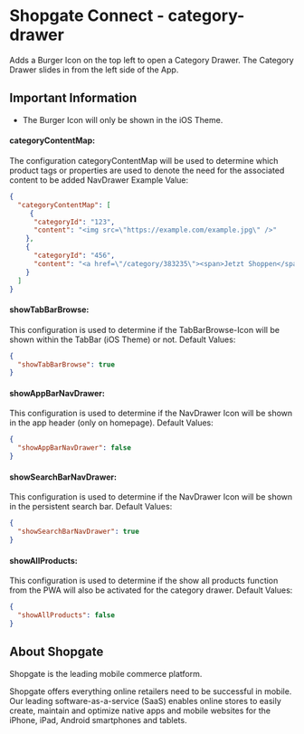 # Shopgate Connect - category-drawer

Adds a Burger Icon on the top left to open a Category Drawer. The Category Drawer slides in from the left side of the App.

## Important Information

- The Burger Icon will only be shown in the iOS Theme.


#### categoryContentMap:
The configuration categoryContentMap will be used to determine which product tags or properties are used to denote the need for the associated content to be added NavDrawer
Example Value:
```json
{
  "categoryContentMap": [
     {
      "categoryId": "123",
      "content": "<img src=\"https://example.com/example.jpg\" />"
    },
    {
      "categoryId": "456",
      "content": "<a href=\"/category/383235\"><span>Jetzt Shoppen</span></a>"
    }
  ]
}
```

#### showTabBarBrowse:
This configuration is used to determine if the TabBarBrowse-Icon will be shown within the TabBar (iOS Theme) or not.
Default Values:
```json
{
  "showTabBarBrowse": true
}
```

#### showAppBarNavDrawer:
This configuration is used to determine if the NavDrawer Icon will be shown in the app header (only on homepage).
Default Values:
```json
{
  "showAppBarNavDrawer": false
}
```

#### showSearchBarNavDrawer:
This configuration is used to determine if the NavDrawer Icon will be shown in the persistent search bar.
Default Values:
```json
{
  "showSearchBarNavDrawer": true
}
```

#### showAllProducts:
This configuration is used to determine if the show all products function from the PWA will also be activated for the category drawer.
Default Values:
```json
{
  "showAllProducts": false
}
```

## About Shopgate

Shopgate is the leading mobile commerce platform.

Shopgate offers everything online retailers need to be successful in mobile. Our leading
software-as-a-service (SaaS) enables online stores to easily create, maintain and optimize native
apps and mobile websites for the iPhone, iPad, Android smartphones and tablets.
